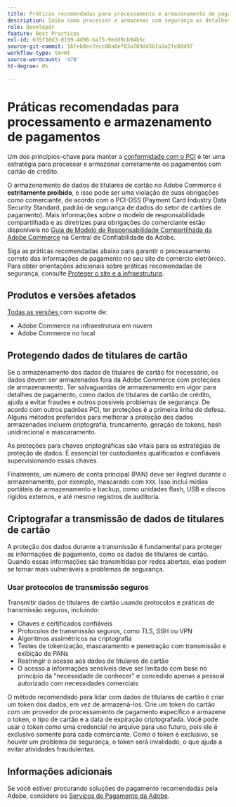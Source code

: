 ```yaml
---
title: Práticas recomendadas para processamento e armazenamento de pagamentos
description: Saiba como processar e armazenar com segurança os detalhes de pagamento
role: Developer
feature: Best Practices
exl-id: 635f38d3-0199-4d96-ba75-9edd0cb94b5c
source-git-commit: 16feb8ec7ecc88a6ef03a769d45b1a3a2fe88d97
workflow-type: tm+mt
source-wordcount: '478'
ht-degree: 0%

---
```


# Práticas recomendadas para processamento e armazenamento de pagamentos

Um dos princípios-chave para manter a [conformidade com o PCI](https://experienceleague.adobe.com/docs/commerce-admin/start/compliance/payments/compliance-pci.html?lang=pt-BR) é ter uma estratégia para processar e armazenar corretamente os pagamentos com cartão de crédito.

O armazenamento de dados de titulares de cartão no Adobe Commerce é **estritamente proibido**, e isso pode ser uma violação de suas obrigações como comerciante, de acordo com o PCI-DSS (Payment Card Industry Data Security Standard, padrão de segurança de dados do setor de cartões de pagamento). Mais informações sobre o modelo de responsabilidade compartilhada e as diretrizes para obrigações do comerciante estão disponíveis no [Guia de Modelo de Responsabilidade Compartilhada da Adobe Commerce](https://www.adobe.com/content/dam/cc/en/trust-center/ungated/whitepapers/experience-cloud/adobe-commerce-shared-responsibilities-guide.pdf) na Central de Confiabilidade da Adobe.

Siga as práticas recomendadas abaixo para garantir o processamento correto das informações de pagamento no seu site de comércio eletrônico. Para obter orientações adicionais sobre práticas recomendadas de segurança, consulte [Proteger o site e a infraestrutura](../launch/security-best-practices.md).

## Produtos e versões afetados

[Todas as versões ](../../../release/versions.md) com suporte de:

* Adobe Commerce na infraestrutura em nuvem
* Adobe Commerce no local

## Protegendo dados de titulares de cartão

Se o armazenamento dos dados de titulares de cartão for necessário, os dados devem ser armazenados fora da Adobe Commerce com proteções de armazenamento. Ter salvaguardas de armazenamento em vigor para detalhes de pagamento, como dados de titulares de cartão de crédito, ajuda a evitar fraudes e outros possíveis problemas de segurança. De acordo com outros padrões PCI, ter proteções é a primeira linha de defesa. Alguns métodos preferidos para melhorar a proteção dos dados armazenados incluem criptografia, truncamento, geração de tokens, hash unidirecional e mascaramento.

As proteções para chaves criptográficas são vitais para as estratégias de proteção de dados. É essencial ter custodiantes qualificados e confiáveis supervisionando essas chaves.

Finalmente, um número de conta principal (PAN) deve ser ilegível durante o armazenamento, por exemplo, mascarado com `XXX`. Isso inclui mídias portáteis de armazenamento e backup, como unidades flash, USB e discos rígidos externos, e até mesmo registros de auditoria.

## Criptografar a transmissão de dados de titulares de cartão

A proteção dos dados durante a transmissão é fundamental para proteger as informações de pagamento, como os dados de titulares de cartão. Quando essas informações são transmitidas por redes abertas, elas podem se tornar mais vulneráveis a problemas de segurança.

### Usar protocolos de transmissão seguros

Transmitir dados de titulares de cartão usando protocolos e práticas de transmissão seguros, incluindo:

* Chaves e certificados confiáveis
* Protocolos de transmissão seguros, como TLS, SSH ou VPN
* Algoritmos assimétricos na criptografia
* Testes de tokenização, mascaramento e penetração com transmissão e exibição de PANs
* Restringir o acesso aos dados de titulares de cartão
* O acesso a informações sensíveis deve ser limitado com base no princípio da &quot;necessidade de conhecer&quot; e concedido apenas a pessoal autorizado com necessidades comerciais

O método recomendado para lidar com dados de titulares de cartão é criar um token dos dados, em vez de armazená-los. Crie um token do cartão com um provedor de processamento de pagamento específico e armazene o token, o tipo de cartão e a data de expiração criptografada. Você pode usar o token como uma credencial no arquivo para uso futuro, pois ele é exclusivo somente para cada comerciante. Como o token é exclusivo, se houver um problema de segurança, o token será invalidado, o que ajuda a evitar atividades fraudulentas.

## Informações adicionais

Se você estiver procurando soluções de pagamento recomendadas pela Adobe, considere os [Serviços de Pagamento da Adobe](https://experienceleague.adobe.com/docs/commerce/payment-services/overview.html?lang=pt-BR).
